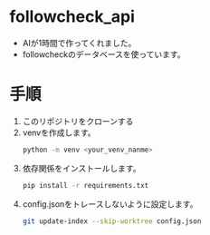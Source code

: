 # followcheck_api

- AIが1時間で作ってくれました。
- followcheckのデータベースを使っています。

# 手順
1. このリポジトリをクローンする
1. venvを作成します。
    ``` bash
    python -m venv <your_venv_nanme>
    ```
1. 依存関係をインストールします。
    ``` bash
    pip install -r requirements.txt
    ```
1. config.jsonをトレースしないように設定します。
    ``` bash
    git update-index --skip-worktree config.json
    ```
